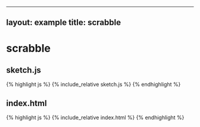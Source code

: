 
---
layout: example
title: scrabble
---
# scrabble
## sketch.js 
{% highlight js %}
{% include_relative sketch.js %}
{% endhighlight %}
## index.html 
{% highlight js %}
{% include_relative index.html %}
{% endhighlight %}
